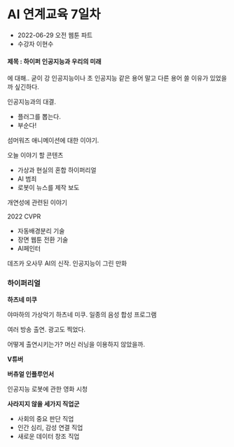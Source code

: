 # AI 연계교육 7일차

* 2022-06-29 오전 웹툰 파트
* 수강자 이현수

#### **제목 : 하이퍼 인공지능과 우리의 미래**

에 대해.. 굳이 강 인공지능이나 초 인공지능 같은 용어 말고 다른 용어 쓸 이유가 있었을까 싶긴하다.

인공지능과의 대결.
- 플러그를 뽑는다.
- 부순다!

섬머워즈 애니메이션에 대한 이야기.

오늘 이야기 할 콘텐츠
- 가상과 현실의 혼합 하이퍼리얼
- AI 범죄
- 로봇이 뉴스를 제작 보도

개연성에 관련된 이야기

2022 CVPR
- 자동배경분리 기술
- 장면 웹툰 전환 기술
- AI페인터

데즈카 오사무 AI의 신작. 인공지능이 그린 만화

### **하이퍼리얼**

**하츠네 미쿠**

야마하의 가상악기 하츠네 미쿠. 일종의 음성 합성 프로그램

여러 방송 출연. 광고도 찍었다.

어떻게 출연시키는가? 머신 러닝을 이용하지 않았을까.

**V튜버**

**버츄얼 인플루언서**

인공지능 로봇에 관한 영화 시청

**사라지지 않을 세가지 직업군**
- 사회의 중요 판단 직업
- 인간 심리, 감성 연결 직업
- 새로운 데이터 창조 직업
